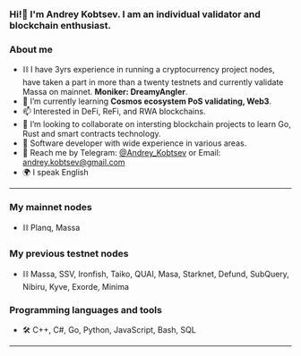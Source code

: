 ### Hi!👋 I'm Andrey Kobtsev. I am an individual validator and blockchain enthusiast.

### About me
- ⛓️ I have 3yrs experience in running a cryptocurrency project nodes, have taken a part in more than a twenty testnets and currently validate Massa on mainnet. **Moniker: DreamyAngler**.
- 🌱 I’m currently learning **Cosmos ecosystem PoS validating, Web3**.
- 📫 Interested in DeFi, ReFi, and RWA blockchains.
- 👯 I’m looking to collaborate on intersting blockchain projects to learn Go, Rust and smart contracts technology.
- 📄 Software developer with wide experience in various areas.
- 📧 Reach me by Telegram: [@Andrey_Kobtsev](https://t.me/Andrey_Kobtsev) or Email: [andrey.kobtsev@gmail.com](mailto:andrey.kobtsev@gmail.com)
- 🌍 I speak English

---
### My mainnet nodes
- ⛓️ Planq, Massa
### My previous testnet nodes
- ⛓️ Massa, SSV, Ironfish, Taiko, QUAI, Masa, Starknet, Defund, SubQuery, Nibiru, Kyve, Exorde, Minima


### Programming languages and tools
- 🛠️ C++, C#, Go, Python, JavaScript, Bash, SQL

---

